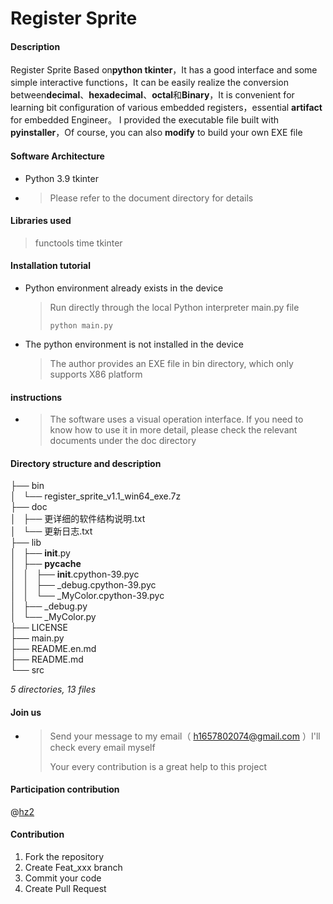 # Register Sprite

#### Description
Register Sprite Based on**python tkinter**，It has a good interface and some simple interactive functions，It can be easily realize the conversion between**decimal**、**hexadecimal**、**octal**和**Binary**，It is convenient for learning bit configuration of various embedded registers，essential **artifact** for embedded Engineer。
I provided the executable file built with **pyinstaller**，Of course, you can also **modify** to build your own EXE file

#### Software Architecture
* Python 3.9 tkinter

* > Please refer to the document directory for details

#### Libraries used
> functools
> time
> tkinter

#### Installation tutorial

* Python environment already exists in the device
  
    > Run directly through the local Python interpreter main.py file
    >
    > `python main.py `
    
* The python environment is not installed in the device
  
    > The author provides an EXE file in bin directory, which only supports X86 platform

#### instructions
* > The software uses a visual operation interface. If you need to know how to use it in more detail, please check the relevant documents under the doc directory

#### Directory structure and description

├── bin		<br>
│   └── register_sprite_v1.1_win64_exe.7z		<br>
├── doc		<br>
│   ├── 更详细的软件结构说明.txt		<br>
│   └── 更新日志.txt		<br>
├── lib		<br>
│   ├── __init__.py		<br>
│   ├── __pycache__		<br>
│   │   ├── __init__.cpython-39.pyc		<br>
│   │   ├── _debug.cpython-39.pyc		<br>
│   │   └── _MyColor.cpython-39.pyc		<br>
│   ├── _debug.py		<br>
│   └── _MyColor.py		<br>
├── LICENSE		<br>
├── main.py		<br>
├── README.en.md		<br>
├── README.md		<br>
└── src		<br>

*5 directories, 13 files*


#### Join us

* > Send your message to my email（ h1657802074@gmail.com ）I'll check every email myself
  >
  > Your every contribution is a great help to this project

#### Participation contribution
@[hz2](https://gitee.com/JensenHua/)

#### Contribution

1.  Fork the repository
2.  Create Feat_xxx branch
3.  Commit your code
4.  Create Pull Request
